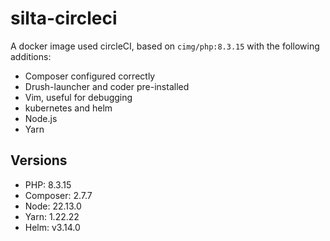 # silta-circleci
A docker image used circleCI, based on `cimg/php:8.3.15` with the following additions:

- Composer configured correctly
- Drush-launcher and coder pre-installed
- Vim, useful for debugging
- kubernetes and helm
- Node.js
- Yarn

## Versions
- PHP: 8.3.15
- Composer: 2.7.7
- Node: 22.13.0
- Yarn: 1.22.22
- Helm: v3.14.0
